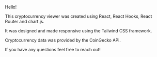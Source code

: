 Hello!

This cryptocurrency viewer was created using React, React Hooks, React Router and chart.js.

It was designed and made responsive using the Tailwind CSS framework.

Cryptocurrency data was provided by the CoinGecko API.

If you have any questions feel free to reach out!
